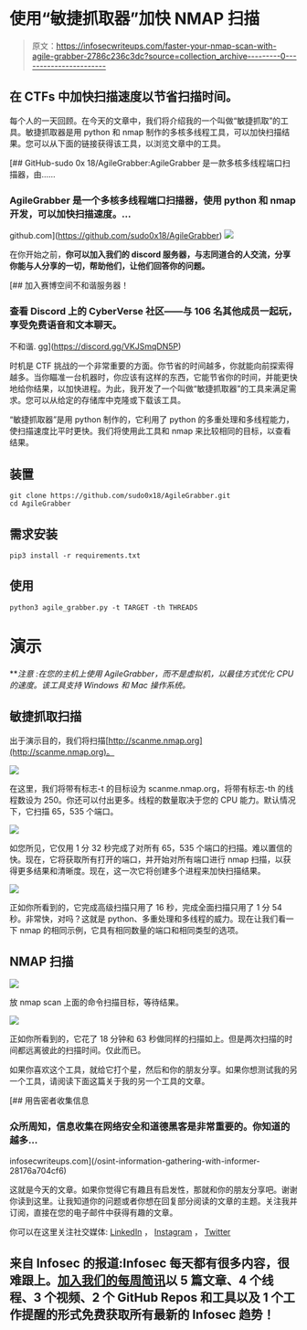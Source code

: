 # 使用“敏捷抓取器”加快 NMAP 扫描

> 原文：<https://infosecwriteups.com/faster-your-nmap-scan-with-agile-grabber-2786c236c3dc?source=collection_archive---------0----------------------->

## 在 CTFs 中加快扫描速度以节省扫描时间。

每个人的一天回顾。在今天的文章中，我们将介绍我的一个叫做“敏捷抓取”的工具。敏捷抓取器是用 python 和 nmap 制作的多核多线程工具，可以加快扫描结果。您可以从下面的链接获得该工具，以浏览文章中的工具。

[](https://github.com/sudo0x18/AgileGrabber) [## GitHub-sudo 0x 18/AgileGrabber:AgileGrabber 是一款多核多线程端口扫描器，由……

### AgileGrabber 是一个多核多线程端口扫描器，使用 python 和 nmap 开发，可以加快扫描速度。…

github.com](https://github.com/sudo0x18/AgileGrabber) ![](img/1f2ea4b7d66dcbc0f10c978d0b204b4d.png)

在你开始之前，**你可以加入我们的 discord 服务器，与志同道合的人交流，分享你能与人分享的一切，帮助他们，让他们回答你的问题。**

[](https://discord.gg/VKJSmqDN5P) [## 加入赛博空间不和谐服务器！

### 查看 Discord 上的 CyberVerse 社区——与 106 名其他成员一起玩，享受免费语音和文本聊天。

不和谐. gg](https://discord.gg/VKJSmqDN5P) 

时机是 CTF 挑战的一个非常重要的方面。你节省的时间越多，你就能向前探索得越多。当你瞄准一台机器时，你应该有这样的东西，它能节省你的时间，并能更快地给你结果，以加快进程。为此，我开发了一个叫做“敏捷抓取器”的工具来满足需求。您可以从给定的存储库中克隆或下载该工具。

“敏捷抓取器”是用 python 制作的，它利用了 python 的多重处理和多线程能力，使扫描速度比平时更快。我们将使用此工具和 nmap 来比较相同的目标，以查看结果。

## 装置

```
git clone https://github.com/sudo0x18/AgileGrabber.git
cd AgileGrabber
```

## 需求安装

```
pip3 install -r requirements.txt
```

## 使用

```
python3 agile_grabber.py -t TARGET -th THREADS
```

# 演示

****注意* *:在您的主机上使用 AgileGrabber，而不是虚拟机，以最佳方式优化 CPU 的速度。该工具支持 Windows 和 Mac 操作系统。**

## 敏捷抓取扫描

出于演示目的，我们将扫描[http://scanme.nmap.org](http://scanme.nmap.org)。

![](img/5f2f9ef6b71b5ca652bdb09f8bcee588.png)

在这里，我们将带有标志-t 的目标设为 scanme.nmap.org，将带有标志-th 的线程数设为 250。你还可以付出更多。线程的数量取决于您的 CPU 能力。默认情况下，它扫描 65，535 个端口。

![](img/501176e9e537fb2795b86456a0e06833.png)

如您所见，它仅用 1 分 32 秒完成了对所有 65，535 个端口的扫描。难以置信的快。现在，它将获取所有打开的端口，并开始对所有端口进行 nmap 扫描，以获得更多结果和清晰度。现在，这一次它将创建多个进程来加快扫描结果。

![](img/c11df67f4e5471e830e1f7c4ba9acb60.png)

正如你所看到的，它完成高级扫描只用了 16 秒，完成全面扫描只用了 1 分 54 秒。非常快，对吗？这就是 python、多重处理和多线程的威力。现在让我们看一下 nmap 的相同示例，它具有相同数量的端口和相同类型的选项。

## NMAP 扫描

![](img/2cefb80473158be521bc741152144ac1.png)

放 nmap scan 上面的命令扫描目标，等待结果。

![](img/49f1005048760867d59614988cec9a73.png)

正如你所看到的，它花了 18 分钟和 63 秒做同样的扫描如上。但是两次扫描的时间都远离彼此的扫描时间。仅此而已。

如果你喜欢这个工具，就给它打个星，然后和你的朋友分享。如果你想测试我的另一个工具，请阅读下面这篇关于我的另一个工具的文章。

[](/osint-information-gathering-with-informer-28176a704cf6) [## 用告密者收集信息

### 众所周知，信息收集在网络安全和道德黑客是非常重要的。你知道的越多…

infosecwriteups.com](/osint-information-gathering-with-informer-28176a704cf6) 

这就是今天的文章。如果你觉得它有趣且有启发性，那就和你的朋友分享吧。谢谢你读到这里。让我知道你的问题或者你想在回复部分阅读的文章的主题。关注我并订阅，直接在您的电子邮件中获得有趣的文章。

你可以在这里关注社交媒体: [LinkedIn](https://www.linkedin.com/in/jay-vadhaiya-3b74531b1/) ， [Instagram](https://www.instagram.com/mr.jv_2407/) ， [Twitter](https://twitter.com/sudo0x18)

## 来自 Infosec 的报道:Infosec 每天都有很多内容，很难跟上。[加入我们的每周简讯](https://weekly.infosecwriteups.com/)以 5 篇文章、4 个线程、3 个视频、2 个 GitHub Repos 和工具以及 1 个工作提醒的形式免费获取所有最新的 Infosec 趋势！